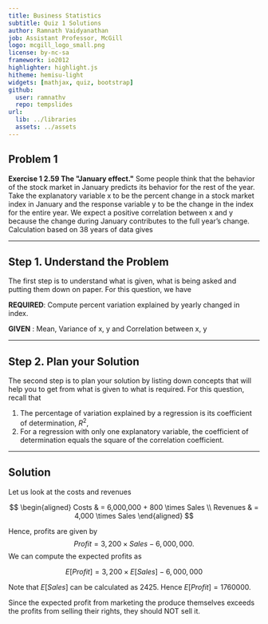 ```yaml
---
title: Business Statistics
subtitle: Quiz 1 Solutions
author: Ramnath Vaidyanathan
job: Assistant Professor, McGill 
logo: mcgill_logo_small.png
license: by-nc-sa
framework: io2012
highlighter: highlight.js
hitheme: hemisu-light
widgets: [mathjax, quiz, bootstrap]
github:
  user: ramnathv
  repo: tempslides
url:
  lib: ../libraries
  assets: ../assets
---
```





## Problem 1 ##

<style type="text/css">
article > p, article li{
/*  font-family: "Lucida Grande";*/
/*  color: #363636;*/
}
</style>

**Exercise 1 2.59 The "January effect."** Some people think that the behavior of the stock market in January predicts its behavior for the rest of the year. Take the explanatory variable x to be the percent change in a stock market index in January and the response variable y to be the change in the index for the entire year. We expect a positive correlation between x and y because the change during January contributes to the full year’s change. Calculation based on 38 years of data gives

---

## Step 1. Understand the Problem ##

The first step is to understand what is given, what is being asked and putting them down on paper. For this question, we have

**REQUIRED**: Compute percent variation explained by yearly changed in index.

**GIVEN**   :  Mean, Variance of x, y and Correlation between x, y

---

## Step 2. Plan your Solution

The second step is to plan your solution by listing down concepts that will help you to get from what is given to what is required.
For this question, recall that 

1. The percentage of variation explained by a regression is its coefficient of determination, $R^2$, 
2. For a regression with only one explanatory variable, the coefficient of determination equals the square of the correlation coefficient.

---

## Solution ##

Let us look at the costs and revenues

$$
\begin{aligned}
Costs & = 6,000,000 + 800 \times Sales \\
Revenues & = 4,000 \times Sales
\end{aligned}
$$

Hence, profits are given by $$Profit = 3,200\times Sales - 6,000,000.$$ We can compute the expected profits as

$$E[Profit] = 3,200 \times E[Sales] - 6,000,000$$

Note that $E[Sales]$ can be calculated as 2425. Hence $E[Profit] = 1760000$.

Since the expected profit from marketing the produce themselves exceeds the profits from selling their rights, they should NOT sell it.
